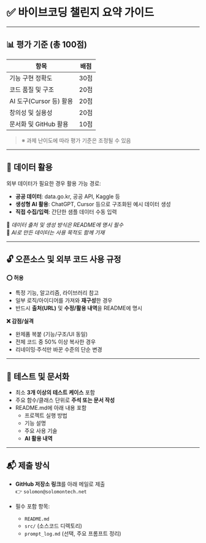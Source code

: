 # ✅ 바이브코딩 챌린지 요약 가이드

---

## 📊 평가 기준 (총 100점)

| 항목 | 배점 |
|------|------|
| 기능 구현 정확도 | 30점 |
| 코드 품질 및 구조 | 20점 |
| AI 도구(Cursor 등) 활용 | 20점 |
| 창의성 및 실용성 | 20점 |
| 문서화 및 GitHub 활용 | 10점 |

> ※ 과제 난이도에 따라 평가 기준은 조정될 수 있음

---

## 📂 데이터 활용

외부 데이터가 필요한 경우 활용 가능 경로:

- **공공 데이터**: data.go.kr, 공공 API, Kaggle 등
- **생성형 AI 활용**: ChatGPT, Cursor 등으로 구조화된 예시 데이터 생성
- **직접 수집/입력**: 간단한 샘플 데이터 수동 입력

📌 *데이터 출처 및 생성 방식은 README에 명시 필수*  
📌 *AI로 만든 데이터는 사용 목적도 함께 기재*

---

## 🔓 오픈소스 및 외부 코드 사용 규정

**⭕ 허용**

- 특정 기능, 알고리즘, 라이브러리 참고
- 일부 로직/아이디어를 가져와 **재구성**한 경우
- 반드시 **출처(URL)** 및 **수정/활용 내역**을 README에 명시

**❌ 감점/실격**

- 완제품 복붙 (기능/구조/UI 동일)
- 전체 코드 중 50% 이상 복사한 경우
- 리네이밍·주석만 바꾼 수준의 단순 변경

---

## 🧪 테스트 및 문서화

- 최소 **3개 이상의 테스트 케이스** 포함
- 주요 함수/클래스 단위로 **주석 또는 문서 작성**
- README.md에 아래 내용 포함
  - 프로젝트 실행 방법
  - 기능 설명
  - 주요 사용 기술
  - **AI 활용 내역**

---

## 📬 제출 방식

- **GitHub 저장소 링크**를 아래 메일로 제출  
  👉 `solomon@solomontech.net`

- 필수 포함 항목:
  - `README.md`
  - `src/` (소스코드 디렉토리)
  - `prompt_log.md` (선택, 주요 프롬프트 정리)
